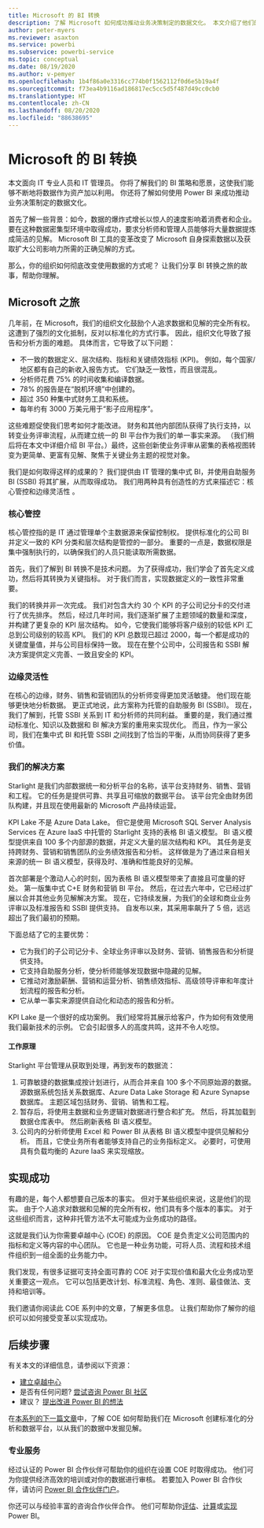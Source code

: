 ```yaml
---
title: Microsoft 的 BI 转换
description: 了解 Microsoft 如何成功推动业务决策制定的数据文化。 本文介绍了他们的 BI 策略和愿景。
author: peter-myers
ms.reviewer: asaxton
ms.service: powerbi
ms.subservice: powerbi-service
ms.topic: conceptual
ms.date: 08/19/2020
ms.author: v-pemyer
ms.openlocfilehash: 1b4f86a0e3316cc774b0f1562112f0d6e5b19a4f
ms.sourcegitcommit: f73ea4b9116ad186817ec5cc5d5f487d49cc0cb0
ms.translationtype: HT
ms.contentlocale: zh-CN
ms.lasthandoff: 08/20/2020
ms.locfileid: "88638695"
---
```

# <a name="microsofts-bi-transformation"></a>Microsoft 的 BI 转换

本文面向 IT 专业人员和 IT 管理员。 你将了解我们的 BI 策略和愿景，这使我们能够不断地将数据作为资产加以利用。 你还将了解如何使用 Power BI 来成功推动业务决策制定的数据文化。

首先了解一些背景：如今，数据的爆炸式增长以惊人的速度影响着消费者和企业。 要在这种数据密集型环境中取得成功，要求分析师和管理人员能够将大量数据提炼成简洁的见解。 Microsoft BI 工具的变革改变了 Microsoft 自身探索数据以及获取扩大公司影响力所需的正确见解的方式。

那么，你的组织如何彻底改变使用数据的方式呢？ 让我们分享 BI 转换之旅的故事，帮助你理解。

## <a name="microsoft-journey"></a>Microsoft 之旅

几年前，在 Microsoft，我们的组织文化鼓励个人追求数据和见解的完全所有权。 这遭到了强烈的文化抵制，反对以标准化的方式行事。 因此，组织文化导致了报告和分析方面的难题。 具体而言，它导致了以下问题：

- 不一致的数据定义、层次结构、指标和关键绩效指标 (KPI)。 例如，每个国家/地区都有自己的新收入报告方式。 它们缺乏一致性，而且很混乱。
- 分析师花费 75% 的时间收集和编译数据。
- 78% 的报告是在“脱机环境”中创建的。
- 超过 350 种集中式财务工具和系统。
- 每年约有 3000 万美元用于“影子应用程序”。

这些难题促使我们思考如何才能改进。 财务和其他内部团队获得了执行支持，以转变业务评审流程，从而建立统一的 BI 平台作为我们的单一事实来源。 （我们稍后将在本文中详细介绍 BI 平台。）最终，这些创新使业务评审从密集的表格视图转变为更简单、更富有见解、聚焦于关键业务主题的视觉对象。

我们是如何取得这样的成果的？ 我们提供由 IT 管理的集中式 BI，并使用自助服务 BI (SSBI) 将其扩展，从而取得成功。 我们用两种具有创造性的方式来描述它：核心管控和边缘灵活性 。

### <a name="discipline-at-the-core"></a>核心管控

核心管控指的是 IT 通过管理单个主数据源来保留控制权。 提供标准化的公司 BI 并定义一致的 KPI 分类和层次结构是管控的一部分。 重要的一点是，数据权限是集中强制执行的，以确保我们的人员只能读取所需数据。

首先，我们了解到 BI 转换不是技术问题。 为了获得成功，我们学会了首先定义成功，然后将其转换为关键指标。 对于我们而言，实现数据定义的一致性非常重要。

我们的转换并非一次完成。 我们对包含大约 30 个 KPI 的子公司记分卡的交付进行了优先排序。 然后，经过几年时间，我们逐渐扩展了主题领域的数量和深度，并构建了更复杂的 KPI 层次结构。 如今，它使我们能够将客户级别的较低 KPI 汇总到公司级别的较高 KPI。 我们的 KPI 总数现已超过 2000，每一个都是成功的关键度量值，并与公司目标保持一致。 现在在整个公司中，公司报告和 SSBI 解决方案提供定义完善、一致且安全的 KPI。

### <a name="flexibility-at-the-edge"></a>边缘灵活性

在核心的边缘，财务、销售和营销团队的分析师变得更加灵活敏捷。 他们现在能够更快地分析数据。 更正式地说，此方案称为托管的自助服务 BI (SSBI)。 现在，我们了解到，托管 SSBI 关系到 IT 和分析师的共同利益。 重要的是，我们通过推动标准化、知识以及数据和 BI 解决方案的重用来实现优化。 而且，作为一家公司，我们在集中式 BI 和托管 SSBI 之间找到了恰当的平衡，从而协同获得了更多价值。

### <a name="our-solution"></a>我们的解决方案

Starlight 是我们内部数据统一和分析平台的名称，该平台支持财务、销售、营销和工程。 它的任务是提供可靠、共享且可缩放的数据平台。 该平台完全由财务团队构建，并且现在使用最新的 Microsoft 产品持续运营。

KPI Lake 不是 Azure Data Lake。 但它是使用 Microsoft SQL Server Analysis Services 在 Azure IaaS 中托管的 Starlight 支持的表格 BI 语义模型。 BI 语义模型提供来自 100 多个内部源的数据，并定义大量的层次结构和 KPI。 其任务是支持跨财务、营销和销售团队的业务绩效报告和分析。 这样做是为了通过来自相关来源的统一 BI 语义模型，获得及时、准确和性能良好的见解。

首次部署是个激动人心的时刻，因为表格 BI 语义模型带来了直接且可度量的好处。 第一版集中式 C+E 财务和营销 BI 平台。 然后，在过去六年中，它已经过扩展以合并其他业务见解解决方案。 现在，它持续发展，为我们的全球和商业业务评审以及标准报告和 SSBI 提供支持。 自发布以来，其采用率飙升了 5 倍，远远超出了我们最初的预期。

下面总结了它的主要优势：

- 它为我们的子公司记分卡、全球业务评审以及财务、营销、销售报告和分析提供支持。
- 它支持自助服务分析，使分析师能够发现数据中隐藏的见解。
- 它推动对激励薪酬、营销和运营分析、销售绩效指标、高级领导评审和年度计划流程的报告和分析。
- 它从单一事实来源提供自动化和动态的报告和分析。

KPI Lake 是一个很好的成功案例。 我们经常将其展示给客户，作为如何有效使用我们最新技术的示例。 它会引起很多人的高度共鸣，这并不令人吃惊。

#### <a name="how-it-works"></a>工作原理

Starlight 平台管理从获取到处理，再到发布的数据流：

1. 可靠敏捷的数据集成按计划进行，从而合并来自 100 多个不同原始源的数据。 源数据系统包括关系数据库、Azure Data Lake Storage 和 Azure Synapse 数据库。 主题区域包括财务、营销、销售和工程。
2. 暂存后，将使用主数据和业务逻辑对数据进行整合和扩充。 然后，将其加载到数据仓库表中。 然后刷新表格 BI 语义模型。
3. 公司内的分析师使用 Excel 和 Power BI 从表格 BI 语义模型中提供见解和分析。 而且，它使业务所有者能够支持自己的业务指标定义。 必要时，可使用具有负载均衡的 Azure IaaS 来实现缩放。

## <a name="deliver-success"></a>实现成功

有趣的是，每个人都想要自己版本的事实。 但对于某些组织来说，这是他们的现实。 由于个人追求对数据和见解的完全所有权，他们具有多个版本的事实。 对于这些组织而言，这种非托管方法不太可能成为业务成功的路径。

这就是我们认为你需要卓越中心 (COE) 的原因。 COE 是负责定义公司范围内的指标和定义等内容的中心团队。 它也是一种业务功能，可将人员、流程和技术组件组织到一组全面的业务能力中。

我们发现，有很多证据可支持全面可靠的 COE 对于实现价值和最大化业务成功至关重要这一观点。 它可以包括更改计划、标准流程、角色、准则、最佳做法、支持和培训等。

我们邀请你阅读此 COE 系列中的文章，了解更多信息。 让我们帮助你了解你的组织可以如何接受变革以实现成功。

## <a name="next-steps"></a>后续步骤

有关本文的详细信息，请参阅以下资源：

- [建立卓越中心](center-of-excellence-establish.md)
- 是否有任何问题? [尝试咨询 Power BI 社区](https://community.powerbi.com/)
- 建议？ [提出改进 Power BI 的想法](https://ideas.powerbi.com/)

在[本系列的下一篇文章](center-of-excellence-establish.md)中，了解 COE 如何帮助我们在 Microsoft 创建标准化的分析和数据平台，以从我们的数据中发掘见解。

### <a name="professional-services"></a>专业服务

经过认证的 Power BI 合作伙伴可帮助你的组织在设置 COE 时取得成功。 他们可为你提供经济高效的培训或对你的数据进行审核。 若要加入 Power BI 合作伙伴，请访问 [Power BI 合作伙伴门户](https://powerbi.microsoft.com/partners/)。

你还可以与经验丰富的咨询合作伙伴合作。 他们可帮助你[评估](https://appsource.microsoft.com/marketplace/consulting-services?product=power-bi&serviceType=assessment&country=ALL&region=ALL)、[计算](https://appsource.microsoft.com/marketplace/consulting-services?product=power-bi&serviceType=proof-of-concept&country=ALL&region=ALL)或[实现](https://appsource.microsoft.com/marketplace/consulting-services?product=power-bi&serviceType=implementation&country=ALL&region=ALL&page=1) Power BI。
